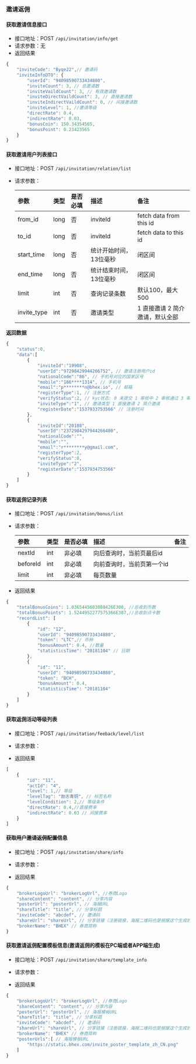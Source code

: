 ### 邀请返佣

#### 获取邀请信息接口
* 接口地址：POST `/api/invitation/info/get`
* 请求参数：无
* 返回结果
```javascript
{
    "inviteCode": "Byqe22",// 邀请码
    "inviteInfoDTO": {
        "userId": "94098590733434880",
        "inviteCount": 3, // 总邀请数
        "inviteVaildCount": 3, // 有效邀请数
        "inviteDirectVaildCount": 3, // 直接邀请数
        "inviteIndirectVaildCount": 0, // 间接邀请数
        "inviteLevel": 1, //邀请等级
        "directRate": 0.4,
        "indirectRate": 0.03,
        "bonusCoin": 150.34354565,
        "bonusPoint": 0.23423565
    }
}
```

#### 获取邀请用户列表接口
* 接口地址：POST `/api/invitation/relation/list`
* 请求参数：

    | 参数 | 类型 | 是否必填 | 描述 | 备注 |
    | :---------- | :--- | :------- | :-------- | :------- |
    | from_id | long | 否 | inviteId | fetch data from this id |
    | to_id | long | 否 | inviteId | fetch data to this id |
    | start_time | long | 否 | 统计开始时间，13位毫秒 | 闭区间 |
    | end_time | long | 否 | 统计结束时间，13位毫秒 | 闭区间 |
    | limit | int | 否 | 查询记录条数 | 默认100，最大500 |
    | invite_type | int  | 否 | 邀请类型 | 1 直接邀请 2 简介邀请，默认全部 |

**返回数据**
```javascript
{
    "status":0,
    "data":[
        {
            "inviteId":"19908",
            "userId":"97298429944266752", // 邀请注册用户id
            "nationalCode":"86", // 手机号对应的国家区号
            "mobile":"186****1314", // 手机号
            "email":"p********n@bhex.io", // 邮箱
            "registerType":1, // 注册方式
            "verifyStatus":2, // kyc状态: 0 未提交 1 审核中 2 审核通过 3 审核不通过
            "inviteType":"1", // 邀请类型 1 直接邀请 2 简介邀请
            "registerDate":"1537933753566" // 注册时间
        },
        {
            "inviteId":"20188",
            "userId":"2372984297944266400",
            "nationalCode":"",
            "mobile":"",
            "email":"r********y@gmail.com",
            "registerType":2,
            "verifyStatus":0,
            "inviteType":"2",
            "registerDate":"1537934753566"
        }
    ]
}
```

#### 获取返佣记录列表
* 接口地址：POST `/api/invitation/bonus/list`
* 请求参数：

    | 参数 | 类型 | 是否必填 | 描述 | 备注 |
    | :------- | :--- | :------- | :-------- | :--- |
    | nextId | int | 非必填 | 向后查询时，当前页最后id |  |
    | beforeId | int | 非必填 | 向前查询时，当前页第一个id |  |
    | limit | int | 非必填 | 每页数量 |  |

* 返回结果
```javascript
{
    "totalBonusCoins": 1.0365445603088426E308, //总收到币数
    "totalBonusPoints": 1.5244952277575366E307,//总收到点卡数
    "recordList": [
        {
            "id": "12",
            "userId": "94098590733434880",
            "token": "LTC",// 币种
            "bonusAmount": 0.4, //数量
            "statisticsTime": "20181104" // 日期
        },
        {
            "id": "11",
            "userId": "94098590733434880",
            "token": "BCH",
            "bonusAmount": 0.4,
            "statisticsTime": "20181104"
        }
    ]
}
```

#### 获取返佣活动等级列表
* 接口地址：POST `/api/invitation/feeback/level/list`
* 请求参数：

* 返回结果

```javascript
[
    {
        "id": "11",
        "actId": "4",
        "level": 1,// 等级
        "levelTag": "励志青铜", // 标签名称
        "levelCondition": 2,// 等级条件
        "directRate": 0.4,//直接费率
        "indirectRate": 0.03 // 间接费率
    }
]
```

#### ~~获取用户邀请返佣配置信息~~
* 接口地址：POST `/api/invitation/share/info`
* 请求参数：

* 返回结果

```javascript
{
    "brokerLogoUrl": "brokerLogUrl", //券商Logo
    "shareContent": "content", // 分享内容
    "posterUrl": "posterUrl", // 海报URL
    "shareTitle": "title", // 分享标题
    "inviteCode": "abcdef", // 邀请码
    "shareUrl": "shareUrl", // 分享链接（注册链接，海报二维码也是根据这个生成的）
    "brokerName": "BHEX" // 券商简称
}
```

#### 获取邀请返佣配置模板信息(邀请返佣的模板在PC端或者APP端生成)
* 接口地址：POST `/api/invitation/share/template_info`
* 请求参数：

* 返回结果

```javascript
{
    "brokerLogoUrl": "brokerLogUrl", //券商Logo
    "shareContent": "content", // 分享内容
    "posterUrl": "posterUrl", // 海报模板URL
    "shareTitle": "title", // 分享标题
    "inviteCode": "abcdef", // 邀请码
    "shareUrl": "shareUrl", // 分享链接（注册链接，海报二维码也是根据这个生成的）
    "brokerName": "BHEX" // 券商简称
    "posterUrls":[ // 海报模板URL
        "https://static.bhex.com/invite_poster_template_zh_CN.png"
    ]
}
```
